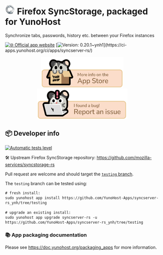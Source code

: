 <!--
N.B.: This README was automatically generated by <https://github.com/YunoHost/apps_tools/blob/main/readme_generator>
It shall NOT be edited by hand.
-->

<h1>
  <img src="https://raw.githubusercontent.com/YunoHost/apps/main/logos/syncserver-rs.png" width="32px" alt="Logo of Firefox SyncStorage">
  Firefox SyncStorage, packaged for YunoHost
</h1>

Synchronize tabs, passwords, history etc. between your Firefox instances

[![🌐 Official app website](https://img.shields.io/badge/Official_app_website-darkgreen?style=for-the-badge)](https://www.mozilla.org/en-GB/firefox/features/sync/)
[![Version: 0.20.1~ynh1](https://img.shields.io/badge/Version-0.20.1~ynh1-rgb(18,138,11)?style=for-the-badge)](https://ci-apps.yunohost.org/ci/apps/syncserver-rs/)

<div align="center">
<a href="https://apps.yunohost.org/app/syncserver-rs"><img height="100px" src="https://github.com/YunoHost/yunohost-artwork/raw/refs/heads/main/badges/neopossum-badges/badge_more_info_on_the_appstore.svg"/></a>
<a href="https://github.com/YunoHost-Apps/syncserver-rs_ynh/issues"><img height="100px" src="https://github.com/YunoHost/yunohost-artwork/raw/refs/heads/main/badges/neopossum-badges/badge_report_an_issue.svg"/></a>
</div>

## 📦 Developer info

[![Automatic tests level](https://apps.yunohost.org/badge/cilevel/syncserver-rs)](https://ci-apps.yunohost.org/ci/apps/syncserver-rs/)

🛠️ Upstream Firefox SyncStorage repository: <https://github.com/mozilla-services/syncstorage-rs>

Pull request are welcome and should target the [`testing` branch](https://github.com/YunoHost-Apps/syncserver-rs_ynh/tree/testing).

The `testing` branch can be tested using:
```
# fresh install:
sudo yunohost app install https://github.com/YunoHost-Apps/syncserver-rs_ynh/tree/testing

# upgrade an existing install:
sudo yunohost app upgrade syncserver-rs -u https://github.com/YunoHost-Apps/syncserver-rs_ynh/tree/testing
```

### 📚 App packaging documentation

Please see <https://doc.yunohost.org/packaging_apps> for more information.